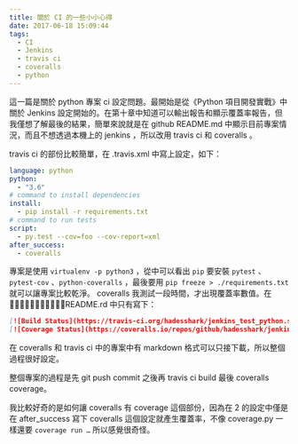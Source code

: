 ```yaml
---
title: 關於 CI 的一些小小心得
date: 2017-06-18 15:09:44
tags:
  - CI
  - Jenkins
  - travis ci
  - coveralls
  - python
---
```


這一篇是關於 python 專案 ci 設定問題。最開始是從《Python 項目開發實戰》中關於 Jenkins 設定開始的。在第十章中知道可以輸出報告和顯示覆蓋率報告，但我僅想了解最後的結果，簡單來說就是在 github README.md 中顯示目前專案情況，而且不想透過本機上的 jenkins ，所以改用 travis ci 和 coveralls 。

travis ci 的部份比較簡單，在 .travis.xml 中寫上設定，如下：

```yaml
language: python
python:
  - "3.6"
# command to install dependencies
install:
  - pip install -r requirements.txt
# command to run tests
script:
  - py.test --cov=foo --cov-report=xml
after_success:
  - coveralls
```



專案是使用 `virtualenv -p python3` ，從中可以看出 `pip` 要安裝 `pytest` 、 `pytest-cov` 、`python-coveralls` ，最後要用 `pip freeze > ./requirements.txt` 就可以讓專案比較乾淨。 coveralls 我測試一段時間，才出現覆蓋率數值。在 README.rd 中只有寫下：

```markdown
[![Build Status](https://travis-ci.org/hadesshark/jenkins_test_python.svg?branch=master)](https://travis-ci.org/hadesshark/jenkins_test_python)
[![Coverage Status](https://coveralls.io/repos/github/hadesshark/jenkins_test_python/badge.svg?branch=master)](https://coveralls.io/github/hadesshark/jenkins_test_python?branch=master)
```

在 coveralls 和 travis ci 中的專案中有 markdown 格式可以只接下載，所以整個過程很好設定。

整個專案的過程是先 git push commit 之後再 travis ci build 最後 coveralls coverage。

我比較好奇的是如何讓 coveralls 有 coverage 這個部份，因為在 2 的設定中僅是在 after_success 寫下 coveralls 這個設定就產生覆蓋率，不像 coverage.py 一樣還要 `coverage run …` 所以感覺很奇怪。
